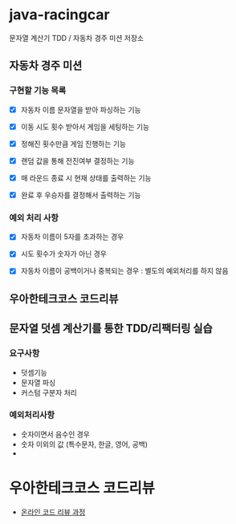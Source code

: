 # java-racingcar

문자열 계산기 TDD / 자동차 경주 미션 저장소

## 자동차 경주 미션

### 구현할 기능 목록

- [x] 자동차 이름 문자열을 받아 파싱하는 기능

- [x] 이동 시도 횟수 받아서 게임을 세팅하는 기능

- [x] 정해진 횟수만큼 게임 진행하는 기능

- [x] 랜덤 값을 통해 전진여부 결정하는 기능

- [x] 매 라운드 종료 시 현재 상태를 출력하는 기능

- [x] 완료 후 우승자를 결정해서 출력하는 기능


### 예외 처리 사항

- [x] 자동차 이름이 5자를 초과하는 경우

- [x] 시도 횟수가 숫자가 아닌 경우

- [x] 자동차 이름이 공백이거나 중복되는 경우 : 별도의 예외처리를 하지 않음



## 우아한테크코스 코드리뷰
## 문자열 덧셈 계산기를 통한 TDD/리팩터링 실습

### 요구사항
- 덧셈기능
- 문자열 파싱
- 커스텀 구분자 처리

### 예외처리사항
- 숫자이면서 음수인 경우
- 숫자 이외의 값 (특수문자, 한글, 영어, 공백)
- 
 
# 우아한테크코스 코드리뷰

- [온라인 코드 리뷰 과정](https://github.com/woowacourse/woowacourse-docs/blob/master/maincourse/README.md)
